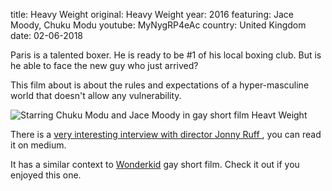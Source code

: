 title: Heavy Weight
original: Heavy Weight
year: 2016
featuring: Jace Moody, Chuku Modu 
youtube: MyNygRP4eAc
country: United Kingdom
date: 02-06-2018

Paris is a talented boxer. He is ready to be #1 of his local boxing club. But is he able to face the new guy who just arrived?

This film about is about the rules and expectations of a hyper-masculine world that doesn't allow any vulnerability.

![Starring Chuku Modu and Jace Moody in gay short film Heavt Weight]({filename}/uploads/hweight.jpeg)

There is a [very interesting interview with director Jonny Ruff ](https://medium.com/gay-star-entertainment/heavy-weight-a-short-film-about-tensions-within-the-boxing-ring-2407081a9f8f), you can read it on medium.

It has a similar context to [Wonderkid](https://www.thegaymoviecatalog.space/gay-short-movie/wonderkid/) gay short film. Check it out if you enjoyed this one.



